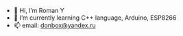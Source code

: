- 👋 Hi, I’m Roman Y
- 🌱 I’m currently learning C++ language, Arduino, ESP8266
- 📫 email: donbox@yandex.ru

<!---
DonBoxGit/DonBoxGit is a ✨ special ✨ repository because its `README.md` (this file) appears on your GitHub profile.
You can click the Preview link to take a look at your changes.
--->
